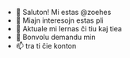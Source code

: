 - 👋 Saluton! Mi estas @zoehes
- 👀 Miajn interesojn estas pli 
- 🌱 Aktuale mi lernas ĉi tiu kaj tiea
- 💞️ Bonvolu demandu min
- 📫 tra ti ĉie konton

<!---
zoehes/zoehes is a ✨ special ✨ repository because its `README.md` (this file) appears on your GitHub profile.
You can click the Preview link to take a look at your changes.
--->
